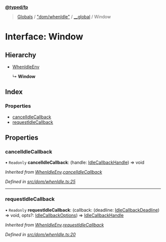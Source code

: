 **[@typed/fp](../README.md)**

> [Globals](../globals.md) / ["dom/whenIdle"](../modules/_dom_whenidle_.md) / [\_\_global](../modules/_dom_whenidle_.__global.md) / Window

# Interface: Window

## Hierarchy

* [WhenIdleEnv](_dom_whenidle_.whenidleenv.md)

  ↳ **Window**

## Index

### Properties

* [cancelIdleCallback](_dom_whenidle_.__global.window.md#cancelidlecallback)
* [requestIdleCallback](_dom_whenidle_.__global.window.md#requestidlecallback)

## Properties

### cancelIdleCallback

• `Readonly` **cancelIdleCallback**: (handle: [IdleCallbackHandle](../modules/_dom_whenidle_.idlecallbackhandle.md)) => void

*Inherited from [WhenIdleEnv](_dom_whenidle_.whenidleenv.md).[cancelIdleCallback](_dom_whenidle_.whenidleenv.md#cancelidlecallback)*

*Defined in [src/dom/whenIdle.ts:25](https://github.com/TylorS/typed-fp/blob/ac98ca1/src/dom/whenIdle.ts#L25)*

___

### requestIdleCallback

• `Readonly` **requestIdleCallback**: (callback: (deadline: [IdleCallbackDeadline](../modules/_dom_whenidle_.md#idlecallbackdeadline)) => void, opts?: [IdleCallbackOptions](../modules/_dom_whenidle_.md#idlecallbackoptions)) => [IdleCallbackHandle](../modules/_dom_whenidle_.idlecallbackhandle.md)

*Inherited from [WhenIdleEnv](_dom_whenidle_.whenidleenv.md).[requestIdleCallback](_dom_whenidle_.whenidleenv.md#requestidlecallback)*

*Defined in [src/dom/whenIdle.ts:20](https://github.com/TylorS/typed-fp/blob/ac98ca1/src/dom/whenIdle.ts#L20)*
